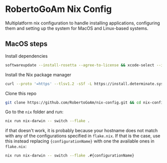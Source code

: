 # RobertoGoAm Nix Config

Multiplatform nix configuration to handle installing applications, configuring them and setting up the system for MacOS and Linux-based systems.

## MacOS steps

Install dependencies

```bash
softwareupdate --install-rosetta --agree-to-license && xcode-select --install ; yes "" | INTERACTIVE=1 /bin/bash -c "$(curl -fsSL https://raw.githubusercontent.com/Homebrew/install/HEAD/install.sh)" && echo 'eval "$(/opt/homebrew/bin/brew shellenv)"' >> ~/.zprofile && eval "$(/opt/homebrew/bin/brew shellenv)" && brew install git
```

Install the Nix package manager

```bash
curl --proto '=https' --tlsv1.2 -sSf -L https://install.determinate.systems/nix | sh -s -- install --no-confirm && . /nix/var/nix/profiles/default/etc/profile.d/nix-daemon.sh && clear
```

Clone this repo

```bash
git clone https://github.com/RobertoGoAm/nix-config.git && cd nix-config
```

Go to the `nix` folder and run:

```bash
nix run nix-darwin -- switch --flake .
```

if that doesn't work, it is probably because your hostname does not match with any of the configurations specified in `flake.nix`. If that is the case, use this instead replacing `{configurationName}` with one the available ones in `flake.nix`:

```bash
nix run nix-darwin -- switch --flake .#{configurationName}
```
